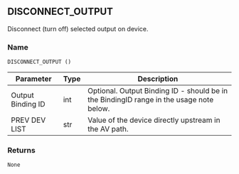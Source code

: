 ## DISCONNECT\_OUTPUT

Disconnect (turn off) selected output on device.


### Name

`DISCONNECT_OUTPUT ()`


| Parameter         | Type | Description                                                                             |
| ----------------- | ---- | --------------------------------------------------------------------------------------- |
| Output Binding ID | int  | Optional. Output Binding ID - should be in the BindingID range in the usage note below. |
| PREV DEV LIST     | str  | Value of the device directly upstream in the AV path.                                   |



### Returns

`None`
